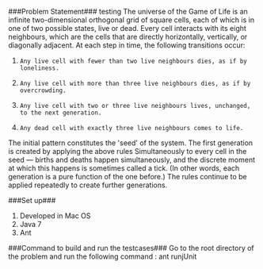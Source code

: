 ###Problem Statement###
testing
The universe of the Game of Life is an infinite two-dimensional orthogonal grid of square cells, each of which is in one of two possible states, live or dead. Every cell interacts with its eight neighbours, which are the cells that are directly horizontally, vertically, or diagonally adjacent. At each step in time, the following transitions occur:
1.     Any live cell with fewer than two live neighbours dies, as if by loneliness.
2.     Any live cell with more than three live neighbours dies, as if by overcrowding.
3.     Any live cell with two or three live neighbours lives, unchanged, to the next generation.
4.     Any dead cell with exactly three live neighbours comes to life.

The initial pattern constitutes the 'seed' of the system. The first generation is created by applying the above rules 
Simultaneously to every cell in the seed — births and deaths happen simultaneously, and the discrete moment at which this happens is 
sometimes called a tick. (In other words, each generation is a pure function of the one before.) The rules continue to be applied 
repeatedly to create further generations.

###Set up###
1. Developed in Mac OS
2. Java 7
3. Ant

###Command to build and run the testcases###
Go to the root directory of the problem and run the following command :
ant runjUnit
